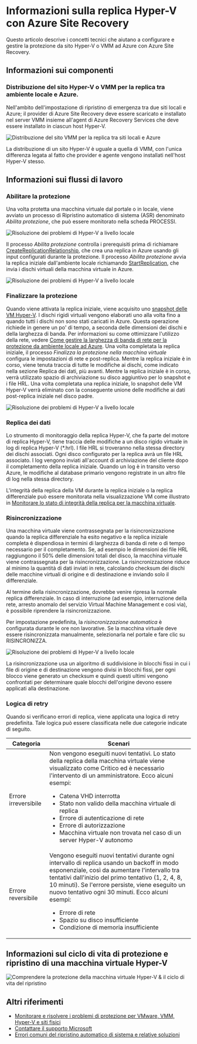 <properties
	pageTitle="Informazioni sulla replica Hyper-V con Azure Site Recovery | Microsoft Azure" 
	description="Questo articolo descrive i concetti tecnici che aiutano a installare, configurare e gestire Azure Site Recovery." 
	services="site-recovery" 
	documentationCenter="" 
	authors="anbacker" 
	manager="mkjain" 
	editor=""/> 

<tags 
	ms.service="site-recovery" 
	ms.devlang="na"
	ms.topic="article"
	ms.tgt_pltfrm="na"
	ms.workload="storage-backup-recovery" 
	ms.date="09/12/2016" 
	ms.author="anbacker"/> 
 

# Informazioni sulla replica Hyper-V con Azure Site Recovery

Questo articolo descrive i concetti tecnici che aiutano a configurare e gestire la protezione da sito Hyper-V o VMM ad Azure con Azure Site Recovery.

## Informazioni sui componenti

### Distribuzione del sito Hyper-V o VMM per la replica tra ambiente locale e Azure.
 
Nell'ambito dell'impostazione di ripristino di emergenza tra due siti locali e Azure; il provider di Azure Site Recovery deve essere scaricato e installato nel server VMM insieme all'agent di Azure Recovery Services che deve essere installato in ciascun host Hyper-V.

![Distribuzione del sito VMM per la replica tra siti locali e Azure](media/site-recovery-understanding-site-to-azure-protection/image00.png) 

La distribuzione di un sito Hyper-V è uguale a quella di VMM, con l'unica differenza legata al fatto che provider e agente vengono installati nell'host Hyper-V stesso.

## Informazioni sui flussi di lavoro

### Abilitare la protezione
Una volta protetta una macchina virtuale dal portale o in locale, viene avviato un processo di Ripristino automatico di sistema (ASR) denominato *Abilita protezione*, che può essere monitorato nella scheda PROCESSI.

![Risoluzione dei problemi di Hyper-V a livello locale](media/site-recovery-understanding-site-to-azure-protection/image001.PNG) 

Il processo *Abilita protezione* controlla i prerequisiti prima di richiamare [CreateReplicationRelationship](https://msdn.microsoft.com/library/hh850036.aspx), che crea una replica in Azure usando gli input configurati durante la protezione. Il processo *Abilita protezione* avvia la replica iniziale dall'ambiente locale richiamando [StartReplication](https://msdn.microsoft.com/library/hh850303.aspx), che invia i dischi virtuali della macchina virtuale in Azure.

![Risoluzione dei problemi di Hyper-V a livello locale](media/site-recovery-understanding-site-to-azure-protection/IMAGE002.PNG) 

### Finalizzare la protezione
Quando viene attivata la replica iniziale, viene acquisito uno [snapshot delle VM Hyper-V](https://technet.microsoft.com/library/dd560637.aspx). I dischi rigidi virtuali vengono elaborati uno alla volta fino a quando tutti i dischi non sono stati caricati in Azure. Questa operazione richiede in genere un po' di tempo, a seconda delle dimensioni dei dischi e della larghezza di banda. Per informazioni su come ottimizzare l'utilizzo della rete, vedere [Come gestire la larghezza di banda di rete per la protezione da ambiente locale ad Azure](https://support.microsoft.com/kb/3056159). Una volta completata la replica iniziale, il processo *Finalizza la protezione nella macchina virtuale* configura le impostazioni di rete e post-replica. Mentre la replica iniziale è in corso, viene tenuta traccia di tutte le modifiche ai dischi, come indicato nella sezione Replica dei dati, più avanti. Mentre la replica iniziale è in corso, verrà utilizzato spazio di archiviazione su disco aggiuntivo per lo snapshot e i file HRL. Una volta completata una replica iniziale, lo snapshot delle VM Hyper-V verrà eliminato con la conseguente unione delle modifiche ai dati post-replica iniziale nel disco padre.

![Risoluzione dei problemi di Hyper-V a livello locale](media/site-recovery-understanding-site-to-azure-protection/image03.png) 

### Replica dei dati
Lo strumento di monitoraggio della replica Hyper-V, che fa parte del motore di replica Hyper-V, tiene traccia delle modifiche a un disco rigido virtuale in log di replica Hyper-V (*.hrl). I file HRL si troveranno nella stessa directory dei dischi associati. Ogni disco configurato per la replica avrà un file HRL associato. I log vengono inviati all'account di archiviazione del cliente dopo il completamento della replica iniziale. Quando un log è in transito verso Azure, le modifiche al database primario vengono registrate in un altro file di log nella stessa directory.

L'integrità della replica della VM durante la replica iniziale o la replica differenziale può essere monitorata nella visualizzazione VM come illustrato in [Monitorare lo stato di integrità della replica per la macchina virtuale](./site-recovery-monitoring-and-troubleshooting.md#monitor-replication-health-for-virtual-machine).

### Risincronizzazione 
Una macchina virtuale viene contrassegnata per la risincronizzazione quando la replica differenziale ha esito negativo e la replica iniziale completa è dispendiosa in termini di larghezza di banda di rete o di tempo necessario per il completamento. Se, ad esempio le dimensioni dei file HRL raggiungono il 50% delle dimensioni totali del disco, la macchina virtuale viene contrassegnata per la risincronizzazione. La risincronizzazione riduce al minimo la quantità di dati inviati in rete, calcolando checksum dei dischi delle macchine virtuali di origine e di destinazione e inviando solo il differenziale.

Al termine della risincronizzazione, dovrebbe venire ripresa la normale replica differenziale. In caso di interruzione (ad esempio, interruzione della rete, arresto anomalo del servizio Virtual Machine Management e così via), è possibile riprendere la risincronizzazione.

Per impostazione predefinita, la *risincronizzazione automatica* è configurata durante le ore non lavorative. Se la macchina virtuale deve essere risincronizzata manualmente, selezionarla nel portale e fare clic su RISINCRONIZZA.

![Risoluzione dei problemi di Hyper-V a livello locale](media/site-recovery-understanding-site-to-azure-protection/image04.png) 

La risincronizzazione usa un algoritmo di suddivisione in blocchi fissi in cui i file di origine e di destinazione vengono divisi in blocchi fissi, per ogni blocco viene generato un checksum e quindi questi ultimi vengono confrontati per determinare quale blocchi dell'origine devono essere applicati alla destinazione.

### Logica di retry
Quando si verificano errori di replica, viene applicata una logica di retry predefinita. Tale logica può essere classificata nelle due categorie indicate di seguito.

| Categoria | Scenari |
|---------------------------|----------------------------------------------|
| Errore irreversibile | Non vengono eseguiti nuovi tentativi. Lo stato della replica della macchina virtuale viene visualizzato come Critico ed è necessario l'intervento di un amministratore. Ecco alcuni esempi: <ul><li>Catena VHD interrotta</li><li>Stato non valido della macchina virtuale di replica</li><li>Errore di autenticazione di rete</li><li>Errore di autorizzazione</li><li>Macchina virtuale non trovata nel caso di un server Hyper-V autonomo</li></ul>|
| Errore reversibile | Vengono eseguiti nuovi tentativi durante ogni intervallo di replica usando un backoff in modo esponenziale, così da aumentare l'intervallo tra tentativi dall'inizio del primo tentativo (1, 2, 4, 8, 10 minuti). Se l'errore persiste, viene eseguito un nuovo tentativo ogni 30 minuti. Ecco alcuni esempi: <ul><li>Errore di rete</li><li>Spazio su disco insufficiente</li><li>Condizione di memoria insufficiente</li></ul>|

## Informazioni sul ciclo di vita di protezione e ripristino di una macchina virtuale Hyper-V

![Comprendere la protezione della macchina virtuale Hyper-V & il ciclo di vita del ripristino](media/site-recovery-understanding-site-to-azure-protection/image05.png) 

## Altri riferimenti

- [Monitorare e risolvere i problemi di protezione per VMware, VMM, Hyper-V e siti fisici](./site-recovery-monitoring-and-troubleshooting.md)
- [Contattare il supporto Microsoft](./site-recovery-monitoring-and-troubleshooting.md#reaching-out-for-microsoft-support)
- [Errori comuni del ripristino automatico di sistema e relative soluzioni](./site-recovery-monitoring-and-troubleshooting.md#common-asr-errors-and-their-resolutions)

<!---HONumber=AcomDC_0921_2016-->
